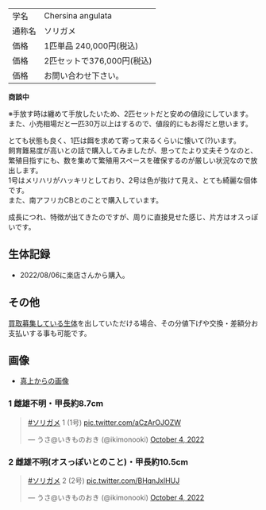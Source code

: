 |||
|:-|:-|
| 学名 | Chersina angulata |
| 通称名 | ソリガメ |
| 価格 | 1匹単品 240,000円(税込) |
| 価格 | 2匹セットで376,000円(税込) |
| 価格 | お問い合わせ下さい。 |

**商談中**

※手放す時は纏めて手放したいため、2匹セットだと安めの値段にしています。  
  また、小売相場だと一匹30万以上はするので、値段的にもお得だと思います。

とても状態も良く、1匹は餌を求めて寄って来るくらいに懐いて(?)います。  
飼育難易度が高いとの話で購入してみましたが、思ってたより丈夫そうなのと、  
繁殖目指すにも、数を集めて繁殖用スペースを確保するのが厳しい状況なので放出します。  
1号はメリハリがハッキリとしており、2号は色が抜けて見え、とても綺麗な個体です。  
また、南アフリカCBとのことで購入しています。  

成長につれ、特徴が出てきたのですが、周りに直接見せた感じ、片方はオスっぽいです。

## 生体記録

* 2022/08/06に楽店さんから購入。

## その他

[買取募集している生体](/shopping/purchase-price-list)を出していただける場合、その分値下げや交換・差額分お支払いする事も可能です。

## 画像

* [真上からの画像]({{site.baseurl}}/assets/img/shopping/creatures/chersina-angulata/0/overhead_12.jpeg)

### 1 雌雄不明・甲長約8.7cm

<blockquote class="twitter-tweet"><p lang="ja" dir="ltr"><a href="https://twitter.com/hashtag/%E3%82%BD%E3%83%AA%E3%82%AC%E3%83%A1?src=hash&amp;ref_src=twsrc%5Etfw">#ソリガメ</a> 1 (1号) <a href="https://t.co/aCzArOJOZW">pic.twitter.com/aCzArOJOZW</a></p>&mdash; うさ@いきものおき (@ikimonooki) <a href="https://twitter.com/ikimonooki/status/1577417604138143746?ref_src=twsrc%5Etfw">October 4, 2022</a></blockquote> <script async src="https://platform.twitter.com/widgets.js" charset="utf-8"></script>

### 2 雌雄不明(オスっぽいとのこと)・甲長約10.5cm

<blockquote class="twitter-tweet"><p lang="ja" dir="ltr"><a href="https://twitter.com/hashtag/%E3%82%BD%E3%83%AA%E3%82%AC%E3%83%A1?src=hash&amp;ref_src=twsrc%5Etfw">#ソリガメ</a> 2 (2号) <a href="https://t.co/BHqnJxlHUJ">pic.twitter.com/BHqnJxlHUJ</a></p>&mdash; うさ@いきものおき (@ikimonooki) <a href="https://twitter.com/ikimonooki/status/1577419325103034368?ref_src=twsrc%5Etfw">October 4, 2022</a></blockquote> <script async src="https://platform.twitter.com/widgets.js" charset="utf-8"></script>
